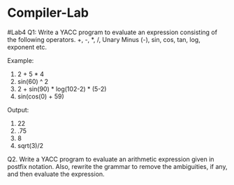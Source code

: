 # Compiler-Lab
#Lab4
Q1: Write a YACC program to evaluate an expression consisting of the following operators.
+, -, *, /, Unary Minus (-), sin, cos, tan, log, exponent etc.

Example:
1. 2 + 5 * 4
2. sin(60) ^ 2
3. 2 + sin(90) * log(102-2) * (5-2)
4. sin(cos(0) + 59)


Output:
1. 22
2. .75
3. 8
4. sqrt(3)/2



Q2. Write a YACC program to evaluate an arithmetic expression given in postfix notation. Also, rewrite the grammar to remove the ambiguities, if any, and then evaluate the expression.
